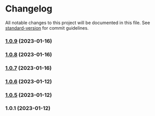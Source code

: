 # Changelog

All notable changes to this project will be documented in this file. See [standard-version](https://github.com/conventional-changelog/standard-version) for commit guidelines.

### [1.0.9](https://github.com/cradleengine/sdk/compare/v1.0.8...v1.0.9) (2023-01-16)

### [1.0.8](https://github.com/cradleengine/sdk/compare/v1.0.7...v1.0.8) (2023-01-16)

### [1.0.7](https://github.com/cradleengine/sdk/compare/v1.0.6...v1.0.7) (2023-01-16)

### [1.0.6](https://github.com/cradleengine/sdk/compare/v1.0.5...v1.0.6) (2023-01-12)

### [1.0.5](https://github.com/cradleengine/sdk/compare/v1.0.1...v1.0.5) (2023-01-12)

### 1.0.1 (2023-01-12)
